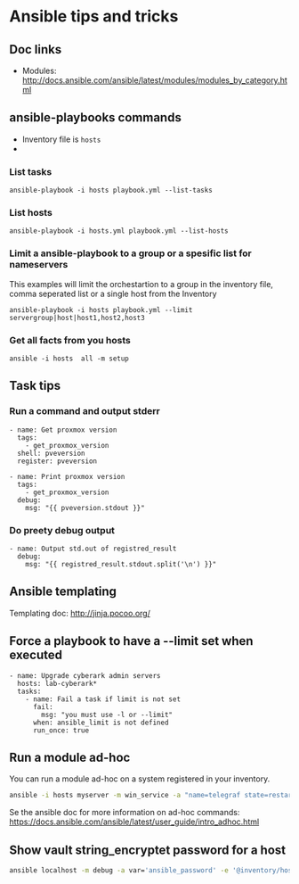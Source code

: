 # Ansible tips and tricks
## Doc links
- Modules: http://docs.ansible.com/ansible/latest/modules/modules_by_category.html

## ansible-playbooks commands
- Inventory file is `hosts`
-
### List tasks
```
ansible-playbook -i hosts playbook.yml --list-tasks
```

### List hosts
```
ansible-playbook -i hosts.yml playbook.yml --list-hosts
```

### Limit a ansible-playbook to a group or a spesific list for nameservers
This examples will limit the orchestartion to a group in the inventory file, comma seperated list or a single host from the Inventory
```
ansible-playbook -i hosts playbook.yml --limit servergroup|host|host1,host2,host3
```

### Get all facts from you hosts
```
ansible -i hosts  all -m setup
```

## Task tips

### Run a command and output stderr
```
- name: Get proxmox version
  tags:
    - get_proxmox_version
  shell: pveversion
  register: pveversion

- name: Print proxmox version
  tags:
    - get_proxmox_version
  debug:
    msg: "{{ pveversion.stdout }}"
```
### Do preety debug output
```
- name: Output std.out of registred_result
  debug:
    msg: "{{ registred_result.stdout.split('\n') }}" 
```

## Ansible templating
Templating doc: http://jinja.pocoo.org/

## Force a playbook to have a --limit set when executed
```
- name: Upgrade cyberark admin servers
  hosts: lab-cyberark*
  tasks:
    - name: Fail a task if limit is not set
      fail:
        msg: "you must use -l or --limit"
      when: ansible_limit is not defined
      run_once: true
 ```

## Run a module ad-hoc

You can run a module ad-hoc on a system registered in your inventory.

```bash
ansible -i hosts myserver -m win_service -a "name=telegraf state=restarted"
```

Se the ansible doc for more information on ad-hoc commands: https://docs.ansible.com/ansible/latest/user_guide/intro_adhoc.html


## Show vault string_encryptet password for a host

```bash
ansible localhost -m debug -a var='ansible_password' -e '@inventory/host_vars/myserver.yml' --ask-pass
```
